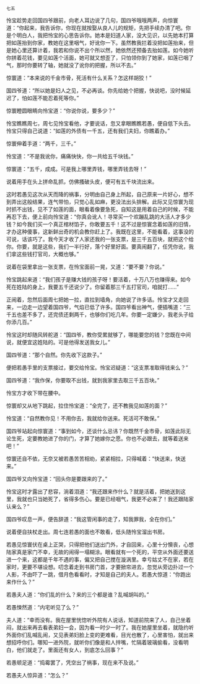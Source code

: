     七五 

   怜宝趁势走回国四爷跟前，向老人耳边说了几句，国四爷哦哦两声，向惊寰道：“你起来，我告诉你，你现在就按娶从良人儿的规矩，先把手续办清了吧。你是个明白人，我把怜宝的心思告诉你。她本是妇道人家，没大见识，以先她本打算把如莲抬到你家，教她在这里咽气，好讹你一下。虽然教我拦着没把如莲抬来，但是她心里还算计着，我若和你说不出个所以然，她依然还预备去抬如莲。如今她听你拼着花钱，要见如莲个活面，她可就又想歪了，只怕领你到了她家，如莲已咽了气，那时你要转了轴，她就没了讹你的把握，所以不去。”

   惊寰道：“本来说的千金市骨，死活有什么关系？怎这样胡狡！”

   国四爷道：“所以她是妇人之见，不必再谈。你先给她个把握，快说吧，没时候延迟了，怕如莲不能忍着死等你。”

   惊寰瞪圆眼睛向怜宝道：“你说你说，要多少？”

   怜宝瞧瞧周七，周七见怜宝看他，才要说话，忽又拿眼瞧瞧若愚，便自低下头去。怜宝只得自己说道：“如莲的外债有一千五，还有我们夫妇，你瞧着办。”

   惊寰伸着手道：“两千，三千。”

   怜宝道：“不是我讹你，痛痛快快，你一共给五千块钱。”

   惊寰道：“五千，成成。可是我上哪里弄钱，哪里弄钱去呀！”

   说着用手在头上拼命乱抓，仿佛搔破头皮，便可有五千块流出来。

   这时若愚见这次从天而降的祸事，分明由自己身上所起，自己原来一片好心，想不到弄出这般结果，连气带怕，只觉心乱如麻，更没法出头排解。此际又见惊寰为现时抓不出钱，见不了如莲的面，眼看着像要急死，自知这是用着自己的时候，不能再忍下去，便上前向怜宝道：“你真会讹人！寻常买一个欢蹦乱跳的大活人才多少钱？如今我们买一个真正棺材馅子，你敢要五千！这不过是惊寰念着如莲的旧情，才办这种傻事，这新鲜出奇的机会教你赶上了。我既在这里，不能看着，这事没的可说，话该巧了。我今天才收了人家还我的一张支票，是三千五百块，就把这个给你。你要，就是这些，我们一半行好，落个好里好面。要真闹翻了，任凭你讹，我们拿这些钱打官司，大概也够。”

   说着在袋里拿出一张支票，在怜宝面前一晃，又道：“要不要？你说。”

   怜宝跳起来道：“我们孩子是赚大钱的孩子呀！要活着，十万八万也赚得来。如今死在姓陆的身上，我要五千还说少了。你留着那三千五打官司，咱就打……”

   正闹着，忽然后面周七把她一拉，直拉到墙角，向她说了许多话。怜宝才又走回来，一边走一边望着国四爷，气焰已低了许多。国四爷看出神气，便插嘴道：“三千五也差不多了，还完债还剩两千，也够你们吃几年。你要一定嫌少，我老头子给你添几百。”

   怜宝这时却随风转舵道：“国四爷，教你受累就够了，哪能要您的钱？您既在中间说，就便宜这姓陆的。可是他得发送我女儿。”

   国四爷道：“那个自然。你先收下这款子。”

   便把若愚手里的支票接过，要交给怜宝。怜宝迟疑道：“这支票准取得钱来么？”

   国四爷道：“我作保，你要取不出钱，就到我家里去取三千五百块。”

   怜宝方才收下带在腰中。

   惊寰却又从地下跳起，拉住怜宝道：“全完了，还不教我见如莲的面？”

   怜宝道：“自然教你见！不用你去，我就给你送来。死活可不敢保。”

   国四爷站起向惊寰道：“事到如今，还谈什么忌讳？你既然千金市骨，如莲此际无论生死，定要教她进了你的门，才算了她嫁你之愿。你也不必跟去，就等着送来吧！”

   惊寰还自不依，无奈又被若愚苦苦相劝，紧紧相拉，只得喊着：“快送来，快送来。”

   国四爷又向怜宝道：“回头你是要跟来的了。”

   怜宝这时才露出了悲容，淌着泪道：“我还跟来作什么？就是活着，把她送到这里，我就也只当她死了，省得多伤心。要是已经咽气，我更不必来了！我还跟陆家认亲么？”

   国四爷叹息一声，便告辞道：“我这管闲事的走了，知我罪我，全在你们。”

   说着便自扶杖走出。周七连若愚的面也不敢看，低头随怜宝溜出书房。

   若愚见惊寰伏在桌上正哭，只得把他们送出门外，才自回来，心里十分懊丧，心想陆家真是家门不幸，无故的闹得一塌糊涂。眼看就有一个死的，平空从外面还要送进一个来，这都是千年不遇的事，偏又把自己搅在漩涡里。幸亏姑丈不在家，若在家时，更要不堪设想。叨念着走到书房门首，才要掀帘进去，忽觉从旁边扑过一个人影，不由吓了一跳，借月色看看时，才知是自己的夫人。若愚大惊道：“你跑出来作什么？”

   若愚夫人道：“你们乱的什么？来的三个都是谁？乱喊胡叫的。”

   若愚悚然道：“内宅听见了么？”

   夫人道：“幸而没有。我在屋里恍惚听外院有人说话，知道前院来了人，自己坐着闷，就出来再去看表弟妇一会，因为看一时少一时了。我在她屋里坐着，就隐约听外面你们乱喊乱闹，又见表弟妇脸上变的更难看，目光也散了，心里害怕，就出来想招呼你们。哪知一进外院，就听你们像是和人拌嘴，忙隔着玻璃偷看，没看明白，他们就走了。里面还有女人，到底怎么回事？”

   若愚顿足道：“捣霉罢了，凭空出了祸事，现在来不及说。”

   若愚夫人惊异道：“怎么？”


